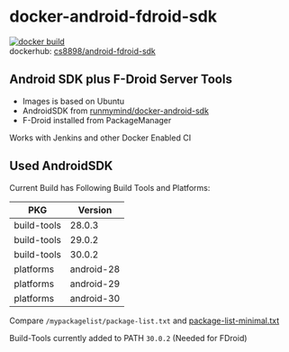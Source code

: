 # docker-android-fdroid-sdk

[![docker build](https://img.shields.io/docker/cloud/build/cs8898/android-fdroid-sdk)](https://hub.docker.com/r/cs8898/android-fdroid-sdk)  
dockerhub: [cs8898/android-fdroid-sdk](https://hub.docker.com/r/cs8898/android-fdroid-sdk)

## Android SDK plus F-Droid Server Tools

* Images is based on Ubuntu
* AndroidSDK from [runmymind/docker-android-sdk](https://hub.docker.com/r/runmymind/docker-android-sdk)  
* F-Droid installed from PackageManager

Works with Jenkins and other Docker Enabled CI

## Used AndroidSDK

Current Build has Following Build Tools and Platforms:

| PKG         | Version    |
| ----------- | ---------- |
| build-tools | 28.0.3     |
| build-tools | 29.0.2     |
| build-tools | 30.0.2     |
| platforms   | android-28 |
| platforms   | android-29 |
| platforms   | android-30 |

Compare `/mypackagelist/package-list.txt` and [package-list-minimal.txt](https://github.com/mindrunner/docker-android-sdk/blob/master/tools/package-list-minimal.txt)

Build-Tools currently added to PATH `30.0.2`
(Needed for FDroid)
